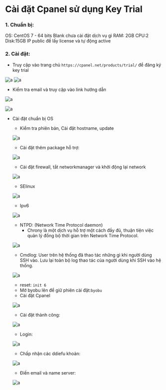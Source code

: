 # Cài đặt Cpanel sử dụng Key Trial

### 1. Chuẩn bị:
OS: CentOS 7 - 64 bits Blank chưa cài đặt dịch vụ gì 
RAM: 2GB 
CPU:2 
Disk:15GB 
IP public để lấy license và tự động active 

### 2. Cài đặt:

- Truy cập vào trang chủ `https://cpanel.net/products/trial/` để đăng ký key trial

![a](https://f5-zpcloud.zdn.vn/3895096028308433197/9dc7f077c4530e0d5742.jpg)
![a](https://f5-zpcloud.zdn.vn/680065161721373275/3817bf138d3747691e26.jpg)

- Kiểm tra email và truy cập vào link hướng dẫn

![a](https://f5-zpcloud.zdn.vn/8743161096382999183/0373c9b2e39629c87087.jpg)

![a](https://f4-zpcloud.zdn.vn/1440866388853057301/166720130537cf699626.jpg)

- Cài đặt chuẩn bị OS

  - Kiểm tra phiên bản, Cài đặt hostname, update

  ![a](https://f4-zpcloud.zdn.vn/1821239949873112594/6f13ea26a0026a5c3313.jpg)

  - Cài đặt thêm package hỗ trợ:

  ![a](https://f5-zpcloud.zdn.vn/3261275708026606440/e10cdbf09fd4558a0cc5.jpg)

  - Cài đặt firewall, tắt networkmanager và khởi động lại network

  ![a](https://f4-zpcloud.zdn.vn/2745698283509222200/f1118c14f6303c6e6521.jpg)

  - SElinux

  ![a](https://f5-zpcloud.zdn.vn/3281687028278229737/686945bc2e98e4c6bd89.jpg)

  - Ipv6

   ![a](https://f5-zpcloud.zdn.vn/7223308854788104904/bdb6fca39f8755d90c96.jpg)

  - NTPD: (Network Time Protocol daemon)
     - Chrony là một dịch vụ hỗ trợ một cách đầy đủ, thuận tiện việc quản lý đồng bộ thời gian trên Network Time Protocol.

  ![a](https://f5-zpcloud.zdn.vn/4832667667894852894/7c7610b19a9550cb0984.jpg)

  - Cmdlog: User trên hệ thống đã thao tác những gì khi người dùng SSH vào. Lưu lại toàn bộ log thao tác của người dùng khi SSH vào hệ thống.

  ![a](https://f4-zpcloud.zdn.vn/668386821456652709/5f592d78905c5a02034d.jpg)

  - reset: `init 6`
  - Mở byobu lên để giữ phiên cài đặt:`byobu`
  - Cài đặt Cpanel 

  ![a](https://f4-zpcloud.zdn.vn/5013819707347440083/cbadb60a102eda70833f.jpg)

  - Cài đặt thành công: 

  ![a](https://f5-zpcloud.zdn.vn/5287346857713405562/5a902266135bd905804a.jpg)

 
  - Login:

  ![a](https://f5-zpcloud.zdn.vn/4076764450356266009/8d639b36881c42421b0d.jpg)

  - Chấp nhận các ddiefu khoản:

  ![a](https://f5-zpcloud.zdn.vn/3269729653314843305/79b86daf6085aadbf394.jpg)

  - Điền email và name server:

  ![a](https://f5-zpcloud.zdn.vn/6725072781632377832/211bb707b92d73732a3c.jpg)




